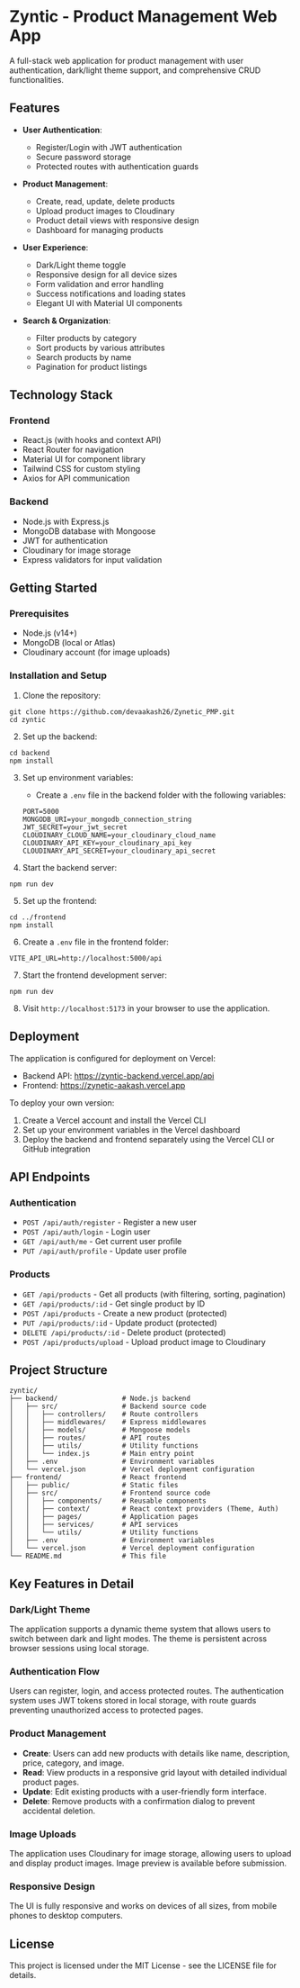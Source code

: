 # Zyntic - Product Management Web App

A full-stack web application for product management with user authentication, dark/light theme support, and comprehensive CRUD functionalities.

## Features

- **User Authentication**:
  - Register/Login with JWT authentication
  - Secure password storage
  - Protected routes with authentication guards

- **Product Management**:
  - Create, read, update, delete products
  - Upload product images to Cloudinary
  - Product detail views with responsive design
  - Dashboard for managing products

- **User Experience**:
  - Dark/Light theme toggle
  - Responsive design for all device sizes
  - Form validation and error handling
  - Success notifications and loading states
  - Elegant UI with Material UI components

- **Search & Organization**:
  - Filter products by category
  - Sort products by various attributes
  - Search products by name
  - Pagination for product listings

## Technology Stack

### Frontend
- React.js (with hooks and context API)
- React Router for navigation
- Material UI for component library
- Tailwind CSS for custom styling
- Axios for API communication

### Backend
- Node.js with Express.js
- MongoDB database with Mongoose
- JWT for authentication
- Cloudinary for image storage
- Express validators for input validation

## Getting Started

### Prerequisites
- Node.js (v14+)
- MongoDB (local or Atlas)
- Cloudinary account (for image uploads)

### Installation and Setup

1. Clone the repository:
```
git clone https://github.com/devaakash26/Zynetic_PMP.git
cd zyntic
```

2. Set up the backend:
```
cd backend
npm install
```

3. Set up environment variables:
   - Create a `.env` file in the backend folder with the following variables:
   ```
   PORT=5000
   MONGODB_URI=your_mongodb_connection_string
   JWT_SECRET=your_jwt_secret
   CLOUDINARY_CLOUD_NAME=your_cloudinary_cloud_name
   CLOUDINARY_API_KEY=your_cloudinary_api_key
   CLOUDINARY_API_SECRET=your_cloudinary_api_secret
   ```

4. Start the backend server:
```
npm run dev
```

5. Set up the frontend:
```
cd ../frontend
npm install
```

6. Create a `.env` file in the frontend folder:
```
VITE_API_URL=http://localhost:5000/api
```

7. Start the frontend development server:
```
npm run dev
```

8. Visit `http://localhost:5173` in your browser to use the application.

## Deployment

The application is configured for deployment on Vercel:

- Backend API: https://zyntic-backend.vercel.app/api
- Frontend: https://zynetic-aakash.vercel.app

To deploy your own version:

1. Create a Vercel account and install the Vercel CLI
2. Set up your environment variables in the Vercel dashboard
3. Deploy the backend and frontend separately using the Vercel CLI or GitHub integration

## API Endpoints

### Authentication
- `POST /api/auth/register` - Register a new user
- `POST /api/auth/login` - Login user
- `GET /api/auth/me` - Get current user profile
- `PUT /api/auth/profile` - Update user profile

### Products
- `GET /api/products` - Get all products (with filtering, sorting, pagination)
- `GET /api/products/:id` - Get single product by ID
- `POST /api/products` - Create a new product (protected)
- `PUT /api/products/:id` - Update product (protected)
- `DELETE /api/products/:id` - Delete product (protected)
- `POST /api/products/upload` - Upload product image to Cloudinary

## Project Structure

```
zyntic/
├── backend/                # Node.js backend
│   ├── src/                # Backend source code
│   │   ├── controllers/    # Route controllers
│   │   ├── middlewares/    # Express middlewares
│   │   ├── models/         # Mongoose models
│   │   ├── routes/         # API routes
│   │   ├── utils/          # Utility functions
│   │   └── index.js        # Main entry point
│   ├── .env                # Environment variables
│   └── vercel.json         # Vercel deployment configuration
├── frontend/               # React frontend
│   ├── public/             # Static files
│   ├── src/                # Frontend source code
│   │   ├── components/     # Reusable components
│   │   ├── context/        # React context providers (Theme, Auth)
│   │   ├── pages/          # Application pages
│   │   ├── services/       # API services
│   │   └── utils/          # Utility functions
│   ├── .env                # Environment variables
│   └── vercel.json         # Vercel deployment configuration
└── README.md               # This file
```

## Key Features in Detail

### Dark/Light Theme
The application supports a dynamic theme system that allows users to switch between dark and light modes. The theme is persistent across browser sessions using local storage.

### Authentication Flow
Users can register, login, and access protected routes. The authentication system uses JWT tokens stored in local storage, with route guards preventing unauthorized access to protected pages.

### Product Management
- **Create**: Users can add new products with details like name, description, price, category, and image.
- **Read**: View products in a responsive grid layout with detailed individual product pages.
- **Update**: Edit existing products with a user-friendly form interface.
- **Delete**: Remove products with a confirmation dialog to prevent accidental deletion.

### Image Uploads
The application uses Cloudinary for image storage, allowing users to upload and display product images. Image preview is available before submission.

### Responsive Design
The UI is fully responsive and works on devices of all sizes, from mobile phones to desktop computers.

## License

This project is licensed under the MIT License - see the LICENSE file for details. 
